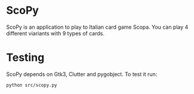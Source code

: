 ScoPy
=====

ScoPy is an application to play to Italian card game Scopa. You can play 4 different viariants with 9 types of cards.

Testing
=====

ScoPy depends on Gtk3, Clutter and pygobject.
To test it run:
```
python src/scopy.py
```
